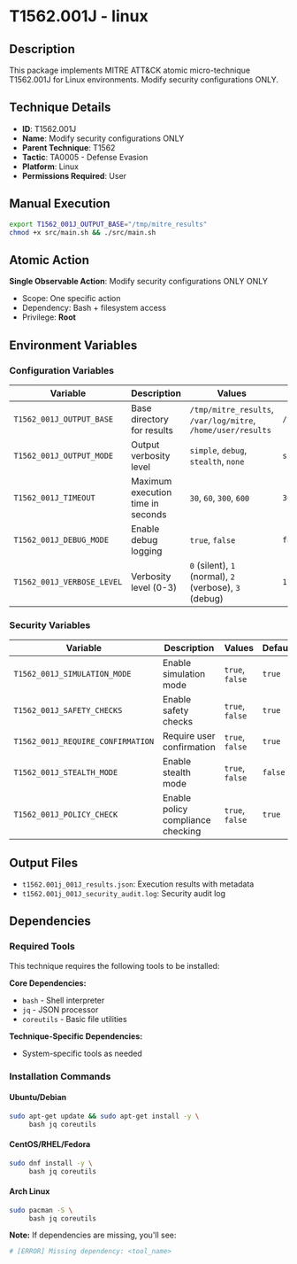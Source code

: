 # T1562.001J - linux

## Description
This package implements MITRE ATT&CK atomic micro-technique T1562.001J for Linux environments. Modify security configurations ONLY.

## Technique Details
- **ID**: T1562.001J
- **Name**: Modify security configurations ONLY
- **Parent Technique**: T1562
- **Tactic**: TA0005 - Defense Evasion
- **Platform**: Linux
- **Permissions Required**: User

## Manual Execution
```bash
export T1562_001J_OUTPUT_BASE="/tmp/mitre_results"
chmod +x src/main.sh && ./src/main.sh
```

## Atomic Action
**Single Observable Action**: Modify security configurations ONLY ONLY
- Scope: One specific action
- Dependency: Bash + filesystem access
- Privilege: **Root**

## Environment Variables

### Configuration Variables
| Variable | Description | Values | Default | Required |
|----------|-------------|---------|---------|----------|
| `T1562_001J_OUTPUT_BASE` | Base directory for results | `/tmp/mitre_results`, `/var/log/mitre`, `/home/user/results` | `/tmp/mitre_results` | Yes |
| `T1562_001J_OUTPUT_MODE` | Output verbosity level | `simple`, `debug`, `stealth`, `none` | `simple` | No |
| `T1562_001J_TIMEOUT` | Maximum execution time in seconds | `30`, `60`, `300`, `600` | `300` | No |
| `T1562_001J_DEBUG_MODE` | Enable debug logging | `true`, `false` | `false` | No |
| `T1562_001J_VERBOSE_LEVEL` | Verbosity level (0-3) | `0` (silent), `1` (normal), `2` (verbose), `3` (debug) | `1` | No |

### Security Variables
| Variable | Description | Values | Default | Required |
|----------|-------------|---------|---------|----------|
| `T1562_001J_SIMULATION_MODE` | Enable simulation mode | `true`, `false` | `true` | No |
| `T1562_001J_SAFETY_CHECKS` | Enable safety checks | `true`, `false` | `true` | No |
| `T1562_001J_REQUIRE_CONFIRMATION` | Require user confirmation | `true`, `false` | `true` | No |
| `T1562_001J_STEALTH_MODE` | Enable stealth mode | `true`, `false` | `false` | No |
| `T1562_001J_POLICY_CHECK` | Enable policy compliance checking | `true`, `false` | `true` | No |

## Output Files
- `t1562.001j_001J_results.json`: Execution results with metadata
- `t1562.001j_001J_security_audit.log`: Security audit log

## Dependencies

### Required Tools
This technique requires the following tools to be installed:

**Core Dependencies:**
- `bash` - Shell interpreter
- `jq` - JSON processor
- `coreutils` - Basic file utilities

**Technique-Specific Dependencies:**
- System-specific tools as needed

### Installation Commands

#### Ubuntu/Debian
```bash
sudo apt-get update && sudo apt-get install -y \
     bash jq coreutils
```

#### CentOS/RHEL/Fedora
```bash
sudo dnf install -y \
     bash jq coreutils
```

#### Arch Linux
```bash
sudo pacman -S \
     bash jq coreutils
```

**Note:** If dependencies are missing, you'll see:
```bash
# [ERROR] Missing dependency: <tool_name>
```
